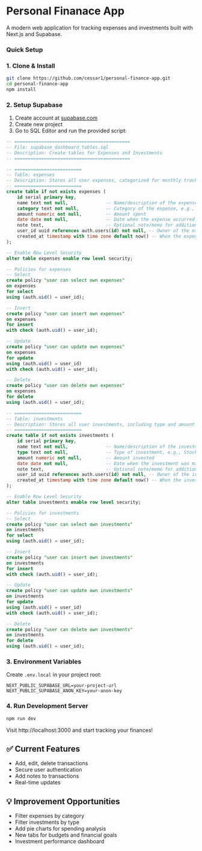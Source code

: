 # Personal Finanace App

A modern web application for tracking expenses and investments built with Next.js and Supabase.

### Quick Setup

### 1. Clone & Install
```bash
git clone https://github.com/cessar1/personal-finance-app.git
cd personal-finance-app
npm install
```

### 2. Setup Supabase

1. Create account at [supabase.com](https://supabase.com)
2. Create new project
3. Go to SQL Editor and run the provided script:

```sql
-- ===========================================
-- File: supabase_dashboard_tables.sql
-- Description: Create tables for Expenses and Investments
-- ===========================================

-- =========================
-- Table: expenses
-- Description: Stores all user expenses, categorized for monthly tracking
-- =========================
create table if not exists expenses (
    id serial primary key,
    name text not null,              -- Name/description of the expense, e.g., "Lunch at restaurant"
    category text not null,          -- Category of the expense, e.g., Food, Transport
    amount numeric not null,         -- Amount spent
    date date not null,              -- Date when the expense occurred
    note text,                       -- Optional note/memo for additional details
    user_id uuid references auth.users(id) not null, -- Owner of the expense
    created_at timestamp with time zone default now() -- When the expense was created
);

-- Enable Row Level Security
alter table expenses enable row level security;

-- Policies for expenses
-- Select
create policy "user can select own expenses"
on expenses
for select
using (auth.uid() = user_id);

-- Insert
create policy "user can insert own expenses"
on expenses
for insert
with check (auth.uid() = user_id);

-- Update
create policy "user can update own expenses"
on expenses
for update
using (auth.uid() = user_id)
with check (auth.uid() = user_id);

-- Delete
create policy "user can delete own expenses"
on expenses
for delete
using (auth.uid() = user_id);

-- =========================
-- Table: investments
-- Description: Stores all user investments, including type and amount
-- =========================
create table if not exists investments (
    id serial primary key,
    name text not null,              -- Name/description of the investment, e.g., "Apple Stock Purchase"
    type text not null,              -- Type of investment, e.g., Stocks, Bonds, Crypto
    amount numeric not null,         -- Amount invested
    date date not null,              -- Date when the investment was made
    note text,                       -- Optional note/memo for additional details
    user_id uuid references auth.users(id) not null, -- Owner of the investment
    created_at timestamp with time zone default now() -- When the investment was created
);

-- Enable Row Level Security
alter table investments enable row level security;

-- Policies for investments
-- Select
create policy "user can select own investments"
on investments
for select
using (auth.uid() = user_id);

-- Insert
create policy "user can insert own investments"
on investments
for insert
with check (auth.uid() = user_id);

-- Update
create policy "user can update own investments"
on investments
for update
using (auth.uid() = user_id)
with check (auth.uid() = user_id);

-- Delete
create policy "user can delete own investments"
on investments
for delete
using (auth.uid() = user_id);

```



### 3. Environment Variables

Create `.env.local` in your project root:
```env
NEXT_PUBLIC_SUPABASE_URL=your-project-url
NEXT_PUBLIC_SUPABASE_ANON_KEY=your-anon-key
```

### 4. Run Development Server

```bash
npm run dev
```
Visit http://localhost:3000 and start tracking your finances! 


## ✅ Current Features
- Add, edit, delete transactions
- Secure user authentication
- Add notes to transactions
- Real-time updates

## 💡 Improvement Opportunities
- Filter expenses by category
- Filter investments by type
- Add pie charts for spending analysis
- New tabs for budgets and financial goals
- Investment performance dashboard